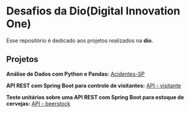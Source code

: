 # Desafios da Dio(Digital Innovation One)
Esse repositório é dedicado aos projetos realizados na **dio**.

## Projetos

**Análise de Dados com Python e Pandas:** [Acidentes-SP](https://github.com/D-Morais/dio-desafios-github/blob/main/An%C3%A1lise%20de%20dados/Acidentes_SP.ipynb)

**API REST com Spring Boot para controle de visitantes:** [API - visitante](https://github.com/D-Morais/dio-desafios-github/tree/main/API%20-%20visitante)

**Teste unitários sobre uma API REST com Spring Boot para estoque de cervejas:** [API - beerstock](https://github.com/D-Morais/dio-desafios-github/tree/main/API%20-%20beerstock)

